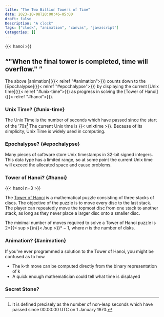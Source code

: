 ```yaml
---
title: "The Two Billion Towers of Time"
date: 2023-10-08T20:00:46-05:00
draft: false
Description: "A clock"
Tags: ["clock", "animation", "canvas", "javascript"]
Categories: []
---
```



{{< hanoi >}}
## <q>"When the final tower is completed, time will overflow." </q>

The above [animation]({{< relref "#animation">}}) counts down to the [Epochalypse]({{< relref "#epochalypse">}})
by displaying the current [Unix time]({{< relref "#unix-time">}})
as progress in solving the [Tower of Hanoi]({{< relref "#hanoi">}}).

### Unix Time? {#unix-time}
The Unix Time is the number of seconds which have passed since the start of the '70s[^definition]
The current Unix time is {{< unixtime >}}.
Because of its simplicity, Unix Time is widely used in computing.

### Epochalypse? {#epochalypse}
Many pieces of software store Unix timestamps in 32-bit signed integers.
This data type has a limited range, so at some point the current Unix time will exceed the allocated space and cause problems.

### Tower of Hanoi? {#hanoi}

{{< hanoi n=3 >}}

The [Tower of Hanoi](https://wikipedia.org/wiki/Tower_of_Hanoi) is a mathematical puzzle consisting of three stacks of discs.
The objective of the puzzle is to move every disc to the last stack.
The player can repeatedly move the topmost disc from one stack to another stack,
as long as they never place a larger disc onto a smaller disc.

The minimal number of moves required to solve a Tower of Hanoi puzzle is 2*{{< sup >}}n{{< /sup >}}* − 1,
where *n* is the number of disks.

### Animation? {#animation}

If you've ever programmed a solution to the Tower of Hanoi, you might be confused as to how 

* The k-th move can be computed directly from the binary representation of k
* A quick enough mathematician could tell what time is displayed

### Secret Stone?

[^definition]: It is defined precisely as the number of non-leap seconds which have passed since 00:00:00 UTC on 1 January 1970.